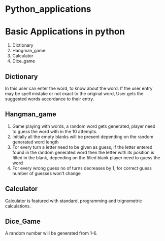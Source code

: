 # Python_applications
<h1>Basic Applications in python</h1>
<ol>
  <li>Dictionary</li>
  <li>Hangman_game</li>
  <li>Calculator</li>
  <li>Dice_game</li>
</ol>

<h2>Dictionary</h2>
<p>In this user can enter the word, to know about the word. </p.
<p>If the user entry may be spell mistake or not exact to the original word, User gets the suggested words accordance to their entry.</p>
<h2>Hangman_game</h2>
<ol>
  <li>Game playing with words, a random word gets generated, player need to guess the word with in the 10 attempts.</li>
  <li>Initially all the empty blanks will be present depending on the random generated word length</li>
  <li>For every turn a letter need to be given as guess, if the letter entered found in the random generated word then the letter with its position is filled in the blank, depending on the filled blank player need to guess the word</li>
  <li>For every wrong guess no of turns decreases by 1, for correct guess number of guesses won't change</li>
</ol>
<h2>Calculator</h2>
<p>Calculator is featured with standard, programming and trignometric calculations.</p>
<h2>Dice_Game</h2>
<p>A random number will be generated from 1-6.</p>

